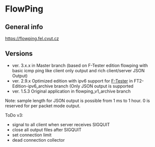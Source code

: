 FlowPing
===========
## General info
https://flowping.fel.cvut.cz

## Versions
* ver. 3.x.x in Master branch (based on F-Tester edition flowping with basic icmp ping like client only output and rich client/server JSON Output)
* ver. 2.9.x Optimized edition with ipv6 support for [F-Tester](https://f-tester.fel.cvut.cz/en) in FT2-Edition-ipv6_archive branch (Only JSON output is supported
* ver. 1.5.3 Original application in flowping_v1_archive branch 

Note: sample length for JSON output is possible from 1 ms to 1 hour. 0 is reserved for per packet mode output.



ToDo v3:
* signal to all client when server receives SIGQUIT
* close all output files after SIGQUIT
* set connection limit
* dead connection collector